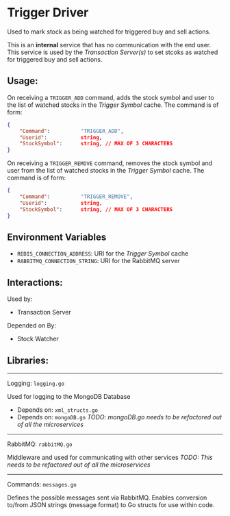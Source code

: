 # Trigger Driver

Used to mark stock as being watched for triggered buy and sell actions. 

This is an **internal** service that has no communication with the end user. This service is used by the *Transaction Server(s)* to set stcoks as watched for triggered buy and sell actions.

## Usage:

On receiving a `TRIGGER_ADD` command, adds the stock symbol and user to the list of watched stocks in the *Trigger Symbol* cache. The command is of form:
```json
{
    "Command":          "TRIGGER_ADD",
    "Userid":           string,
    "StockSymbol":      string, // MAX OF 3 CHARACTERS
}
```

On receiving a `TRIGGER_REMOVE` command, removes the stock symbol and user from the list of watched stocks in the *Trigger Symbol* cache. The command is of form:
```json
{
    "Command":          "TRIGGER_REMOVE",
    "Userid":           string,
    "StockSymbol":      string, // MAX OF 3 CHARACTERS
}
```

## Environment Variables
- `REDIS_CONNECTION_ADDRESS`: URI for the *Trigger Symbol* cache
- `RABBITMQ_CONNECTION_STRING`: URI for the RabbitMQ server

## Interactions:
Used by:
- Transaction Server

Depended on By:
- Stock Watcher

## Libraries:
---
Logging: `logging.go`

Used for logging to the MongoDB Database
- Depends on: `xml_structs.go`
- Depends on: `mongoDB.go`
*TODO: mongoDB.go needs to be refactored out of all the microservices*

---
RabbitMQ: `rabbitMQ.go`

Middleware and used for communicating with other services
*TODO: This needs to be refactored out of all the microservices*

---
Commands: `messages.go`

Defines the possible messages sent via RabbitMQ. Enables conversion to/from JSON strings (message format) to Go structs for use within code.

